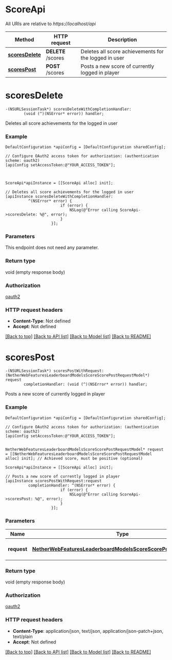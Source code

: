 # ScoreApi

All URIs are relative to *https://localhost/api*

Method | HTTP request | Description
------------- | ------------- | -------------
[**scoresDelete**](ScoreApi.md#scoresdelete) | **DELETE** /scores | Deletes all score achievements for the logged in user
[**scoresPost**](ScoreApi.md#scorespost) | **POST** /scores | Posts a new score of currently logged in player


# **scoresDelete**
```objc
-(NSURLSessionTask*) scoresDeleteWithCompletionHandler: 
        (void (^)(NSError* error)) handler;
```

Deletes all score achievements for the logged in user

### Example 
```objc
DefaultConfiguration *apiConfig = [DefaultConfiguration sharedConfig];

// Configure OAuth2 access token for authorization: (authentication scheme: oauth2)
[apiConfig setAccessToken:@"YOUR_ACCESS_TOKEN"];



ScoreApi*apiInstance = [[ScoreApi alloc] init];

// Deletes all score achievements for the logged in user
[apiInstance scoresDeleteWithCompletionHandler: 
          ^(NSError* error) {
                        if (error) {
                            NSLog(@"Error calling ScoreApi->scoresDelete: %@", error);
                        }
                    }];
```

### Parameters
This endpoint does not need any parameter.

### Return type

void (empty response body)

### Authorization

[oauth2](../README.md#oauth2)

### HTTP request headers

 - **Content-Type**: Not defined
 - **Accept**: Not defined

[[Back to top]](#) [[Back to API list]](../README.md#documentation-for-api-endpoints) [[Back to Model list]](../README.md#documentation-for-models) [[Back to README]](../README.md)

# **scoresPost**
```objc
-(NSURLSessionTask*) scoresPostWithRequest: (NetherWebFeaturesLeaderboardModelsScoreScorePostRequestModel*) request
        completionHandler: (void (^)(NSError* error)) handler;
```

Posts a new score of currently logged in player

### Example 
```objc
DefaultConfiguration *apiConfig = [DefaultConfiguration sharedConfig];

// Configure OAuth2 access token for authorization: (authentication scheme: oauth2)
[apiConfig setAccessToken:@"YOUR_ACCESS_TOKEN"];


NetherWebFeaturesLeaderboardModelsScoreScorePostRequestModel* request = [[NetherWebFeaturesLeaderboardModelsScoreScorePostRequestModel alloc] init]; // Achieved score, must be positive (optional)

ScoreApi*apiInstance = [[ScoreApi alloc] init];

// Posts a new score of currently logged in player
[apiInstance scoresPostWithRequest:request
          completionHandler: ^(NSError* error) {
                        if (error) {
                            NSLog(@"Error calling ScoreApi->scoresPost: %@", error);
                        }
                    }];
```

### Parameters

Name | Type | Description  | Notes
------------- | ------------- | ------------- | -------------
 **request** | [**NetherWebFeaturesLeaderboardModelsScoreScorePostRequestModel***](NetherWebFeaturesLeaderboardModelsScoreScorePostRequestModel.md)| Achieved score, must be positive | [optional] 

### Return type

void (empty response body)

### Authorization

[oauth2](../README.md#oauth2)

### HTTP request headers

 - **Content-Type**: application/json, text/json, application/json-patch+json, text/plain
 - **Accept**: Not defined

[[Back to top]](#) [[Back to API list]](../README.md#documentation-for-api-endpoints) [[Back to Model list]](../README.md#documentation-for-models) [[Back to README]](../README.md)

